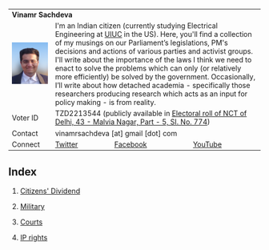 <table>
  <tr> 
    <td colspan = "4"><b>Vinamr Sachdeva</b></td>
    <tr>
      <td><img src="vinamr.png"></td>
      <td colspan = "3"> I'm an Indian citizen (currently studying Electrical Engineering at <a href = "https://illinois.edu">UIUC</a> in the US). Here, you'll find a collection of my musings on our Parliament’s legislations, PM's decisions and actions of various parties and activist groups. I'll write about the importance of the laws I think we need to enact to solve the problems which can only (or relatively more efficiently) be solved by the government. Occasionally, I’ll write about how detached academia - specifically those researchers producing research which acts as an input for policy making - is from reality.</td>
  </tr>
  <tr>
    <td>Voter ID</td>
    <td colspan = "3">TZD2213544 (publicly available in <a href = "https://ceodelhi.gov.in/ElectoralRoll2020/validateUser.aspx?id=VxfPPJbcjRIyAov/qOxx37RCqZSEMYVZzh0KzH6aD38=">Electoral roll of NCT of Delhi, 43 - Malvia Nagar, Part - 5, SI. No. 774</a>)</td>
  </tr>
  <tr>
    <td>Contact</td>
    <td colspan = "3">vinamrsachdeva [at] gmail [dot] com</td>
  </tr>
  <tr>
    <td>Connect</td>
    <td><a href = "https://twitter.com/vinamrsachdeva">Twitter</a></td>
    <td><a href = "https://facebook.com/vinamr.sachdeva.7">Facebook</a></td>
    <td><a href = "https://www.youtube.com/channel/UC8hW40QHDk682Cc2hljgSQA">YouTube</a></td>
  </tr>
  </tr>
</table>

## Index

1. <a href = "https://vinamrsachdeva.github.io/a_proc_list/citizens-dividend/">Citizens' Dividend</a>

2. <a href = "https://vinamrsachdeva.github.io/a_proc_list/military/">Military</a>

3. <a href = "https://vinamrsachdeva.github.io/a_proc_list/courts/">Courts</a>

4. <a href = "https://vinamrsachdeva.github.io/a_proc_list/ip/">IP rights</a>
